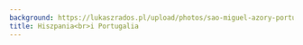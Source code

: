 ```yaml
---
background: https://lukaszrados.pl/upload/photos/sao-miguel-azory-portugalia-486.jpg
title: Hiszpania<br>i Portugalia
---
```

